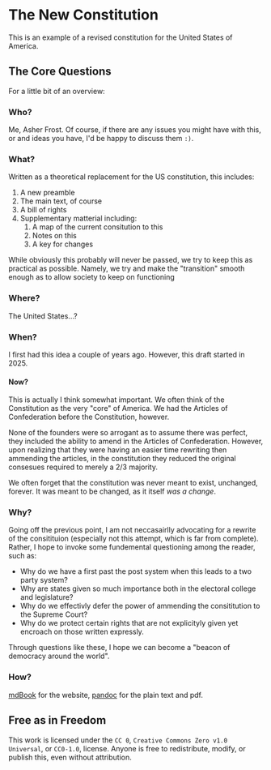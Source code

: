 # The New Constitution 

This is an example of a revised constitution for the United States of America.

## The Core Questions

For a little bit of an overview:

### Who?

Me, Asher Frost.
Of course, if there are any issues you might have with this, or and ideas you have, I'd be happy to discuss them `:)`.

### What?

Written as a theoretical replacement for the US constitution, this includes:

1. A new preamble
2. The main text, of course 
3. A bill of rights
4. Supplementary matterial including:
   1. A map of the current consitution to this
   2. Notes on this
   3. A key for changes

While obviously this probably will never be passed, we try to keep this as practical as possible.
Namely, we try and make the "transition" smooth enough as to allow society to keep on functioning 

### Where?

The United States...?

### When?

I first had this idea a couple of years ago.
However, this draft started in 2025.

#### Now?

This is actually I think somewhat important.
We often think of the Constitution as the very "core" of America.
We had the Articles of Confederation before the Constitution, however.

None of the founders were so arrogant as to assume there was perfect, they included the ability to amend in the Articles of Confederation.
However, upon realizing that they were having an easier time rewriting then ammending the articles, in the constitution they reduced the original consesues required to merely a 2/3 majority. 

We often forget that the constitution was never meant to exist, unchanged, forever.
It was meant to be changed, as it itself *was a change*.

### Why?

Going off the previous point, I am not neccasairlly advocating for a rewrite of the consitituion (especially not this attempt, which is far from complete).
Rather, I hope to invoke some fundemental questioning among the reader, such as:

- Why do we have a first past the post system when this leads to a two party system?
- Why are states given so much importance both in the electoral college and legislature?
- Why do we effectivly defer the power of ammending the consititution to the Supreme Court?
- Why do we protect certain rights that are not explicityly given yet encroach on those written expressly.

Through questions like these, I hope we can become a "beacon of democracy around the world".

### How?

[mdBook](https://github.com/rust-lang/mdBook) for the website, [pandoc](https://pandoc.org/) for the plain text and pdf.

## Free as in Freedom

This work is licensed under the `CC 0`, `Creative Commons Zero v1.0 Universal`, or `CC0-1.0`, license.
Anyone is free to redistribute, modify, or publish this, even without attribution.